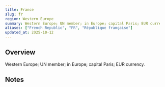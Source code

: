 ```yaml
---
title: France
slug: fr
region: Western Europe
summary: Western Europe; UN member; in Europe; capital Paris; EUR currency.
aliases: ["French Republic", "FR", "République française"]
updated_at: 2025-10-12
---
```


## Overview

Western Europe; UN member; in Europe; capital Paris; EUR currency.

## Notes

<!-- Add your first note below -->
